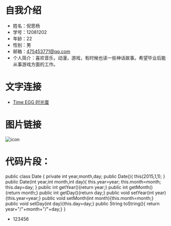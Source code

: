 # 自我介绍


* 姓名：倪思杨
* 学号：12081202
* 年龄：22
* 性别：男
* 邮箱：475453771@qq.com
* 个人简介：喜欢音乐，动漫，游戏，有时候也读一些神话故事。希望毕业后能从事游戏方面的工作。


# 文字连接
* [Time EGG 时光蛋](http://lovelive.ws/) 

# 图片链接
 ![icon](http://7xizte.com1.z0.glb.clouddn.com/img/video/red&white.jpg)

# 代码片段：
   public class Date
{
private int year,month,day;
public Date(){
this(2015,1,1);
}
public Date(int year,int month,int day){
this.year=year; this.month=month; this.day=day;
}
public int getYear(){return year;}
public int getMonth(){return month;}
public int getDay(){return day;}
public void setYear(int year){this.year=year;}
public void setMonth(int month){this.month=month;}
public void setDay(int day){this.day=day;}
public String toString(){ return year+"/"+month+"/"+day;}
}


* 123456
